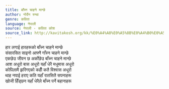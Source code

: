 ```yaml
---
title: बाँच्न चाहने मान्छे
author: नोर्देन रुम्बा
genre: कविता
language: नेपाली
source: नेपाली - कविता कोश
source_link: http://kavitakosh.org/kk/%E0%A4%A8%E0%A5%8B%E0%A4%B0%E0%A5%8D%E0%A4%A6%E0%A5%87%E0%A4%A8_%E0%A4%B0%E0%A5%81%E0%A4%AE%E0%A5%8D%E0%A4%AC%E0%A4%BE
---
```


हार लगाई हारहरूको बाँच्न चाहने मान्छे  
संसारसित साइनो आफ्नै गाँस्न चाहने मान्छे  
एकछेउ जीवन छ अर्कोछेउ बाँच्न चाहने मान्छे  
आश अधूरो बास अधूरो यहाँ धेरै मधुमास अधूरो  
कोपिलामै झरिगएको कहीँ कतै विश्वास अधूरो  
थाह नपाई हराए कति यहाँ रातसितै सपनाहरू  
खोजी हिँड्छन यहाँ धेरैले बाँच्न पर्ने बहानाहरू
